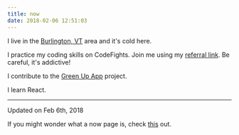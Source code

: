 ```yaml
---
title: now
date: 2018-02-06 12:51:03
---
```


I live in the [Burlington, VT](https://goo.gl/maps/L61r6ce6h9E2) area and it's cold here.

I practice my coding skills on CodeFights. Join me using my [referral link](https://codefights.com/signup/wrzsSQnyvxaBfEoXa/main). Be careful, it's addictive!

I contribute to the  [Green Up App](http://codeforbtv.org/projects/greenup-app/) project.

I learn React.

---
Updated on Feb 6th, 2018

If you might wonder what a now page is, check [this](https://nownownow.com/about) out.